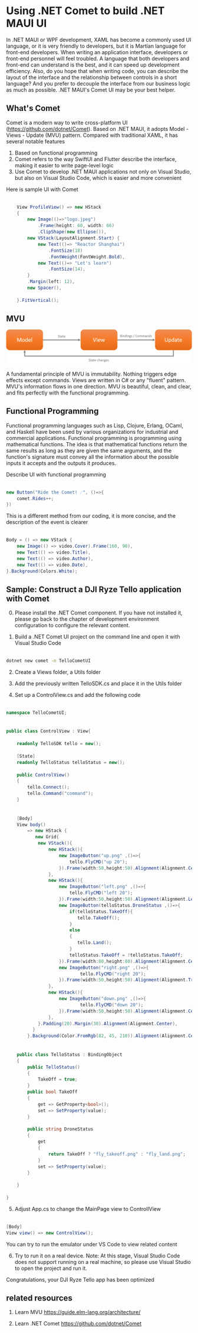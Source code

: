# **Using .NET Comet  to build .NET MAUI UI**

In .NET MAUI or WPF development, XAML has become a commonly used UI language, or it is very friendly to developers, but it is Martian language for front-end developers. When writing an application interface, developers or front-end personnel will feel troubled. A language that both developers and front-end can understand is the best, and it can speed up development efficiency. Also, do you hope that when writing code, you can describe the layout of the interface and the relationship between controls in a short language? And you prefer to decouple the interface from our business logic as much as possible. .NET MAUI's Comet UI may be your best helper.

## **What's Comet**

Comet is a modern way to write cross-platform UI (https://github.com/dotnet/Comet). Based on .NET MAUI, it adopts Model - Views - Update (MVU) pattern. Compared with traditional XAML, it has several notable features

1. Based on functional programming
2. Comet refers to the way SwiftUI and Flutter describe the interface, making it easier to write page-level logic
3. Use Comet to develop .NET MAUI applications not only on Visual Studio, but also on Visual Studio Code, which is easier and more convenient

Here is sample UI with Comet



```csharp

    View ProfileView() => new HStack
    {
        new Image(()=>"logo.jpeg")
		    .Frame(height: 60, width: 66)
            .ClipShape(new Ellipse()),
        new VStack(LayoutAlignment.Start) {
            new Text(()=> "Reactor Shanghai")
                .FontSize(18)
                .FontWeight(FontWeight.Bold),
            new Text(()=> "Let's learn")
                .FontSize(14),
        }
        .Margin(left: 12),
        new Spacer(),

    }.FitVertical();

```

## **MVU**

<img src="../imgs/03/01.png">

A fundamental principle of MVU is immutability. Nothing triggers edge effects except commands. Views are written in C# or any "fluent" pattern. MVU's information flows in one direction. MVU is beautiful, clean, and clear, and fits perfectly with the functional programming.

## **Functional Programming**

Functional programming languages such as Lisp, Clojure, Erlang, OCaml, and Haskell have been used by various organizations for industrial and commercial applications. Functional programming is programming using mathematical functions. The idea is that mathematical functions return the same results as long as they are given the same arguments, and the function's signature must convey all the information about the possible inputs it accepts and the outputs it produces.

Describe UI with functional programming


```csharp

new Button("Ride the Comet! ☄️", ()=>{
	comet.Rides++;
})

```

This is a different method from our coding, it is more concise, and the description of the event is clearer


```csharp

Body = () => new VStack {
	new Image(() => video.Cover).Frame(160, 90),
	new Text(() => video.Title),
	new Text(() => video.Author),
	new Text(() => video.Date),
}.Background(Colors.White);

```

## **Sample: Construct a DJI Ryze Tello application with Comet**

0. Please install the .NET Comet component. If you have not installed it, please go back to the chapter of development environment configuration to configure the relevant content.

1. Build a .NET Comet UI project on the command line and open it with Visual Studio Code

```bash

dotnet new comet -n TelloCometUI

```

2. Create a Views folder, a Utils folder

3. Add the previously written TelloSDK.cs and place it in the Utils folder

4. Set up a ControlView.cs and add the following code


```csharp

namespace TelloCometUI;


public class ControlView : View{

    readonly TelloSDK tello = new();

	[State]
	readonly TelloStatus telloStatus = new();

    public ControlView()
    {
        tello.Connect();
        tello.Command("command");
    }


    [Body]
    View body()
        => new HStack {
           new Grid{
            new VStack(){
                new HStack(){
                    new ImageButton("up.png" ,()=>{
                        tello.FlyCMD("up 20");
                    }).Frame(width:50,height:50).Alignment(Alignment.Center),
                },
                new HStack(){
                    new ImageButton("left.png" ,()=>{
                        tello.FlyCMD("left 20");
                    }).Frame(width:50,height:50).Alignment(Alignment.Leading),
                    new ImageButton(telloStatus.DroneStatus ,()=>{
                        if(telloStatus.TakeOff){
                           tello.TakeOff();
                        }
                        else
                        {
                           tello.Land();
                        }
                        telloStatus.TakeOff = !telloStatus.TakeOff;
                    }).Frame(width:80,height:80).Alignment(Alignment.Center),
                    new ImageButton("right.png" ,()=>{
                            tello.FlyCMD("right 20");
                    }).Frame(width:50,height:50).Alignment(Alignment.Trailing),
                },
                new HStack(){
                    new ImageButton("down.png" ,()=>{
                            tello.FlyCMD("down 20");
                    }).Frame(width:50,height:50).Alignment(Alignment.Center),
                },
            }.Padding(20).Margin(30).Alignment(Alignment.Center),
          } 
        }.Background(Color.FromRgb(82, 45, 210)).Alignment(Alignment.Center);

    
	public class TelloStatus : BindingObject
	{
        public TelloStatus()
        {
            TakeOff = true;
        }   
		public bool TakeOff
		{
			get => GetProperty<bool>();
			set => SetProperty(value);
		}

		public string DroneStatus
		{
			get
			{
				return TakeOff ? "fly_takeoff.png" : "fly_land.png";
			}
            set => SetProperty(value);
		}

	}

}

```

5. Adjust App.cs to change the MainPage view to ControllView


```csharp

[Body]
View view() => new ControlView();

```

   You can try to run the emulator under VS Code to view related content

6. Try to run it on a real device. Note: At this stage, Visual Studio Code does not support running on a real machine, so please use Visual Studio to open the project and run it.


Congratulations, your DJI Ryze Tello app has been optimized

## **related resources**


1. Learn MVU https://guide.elm-lang.org/architecture/

2. Learn .NET Comet  https://github.com/dotnet/Comet